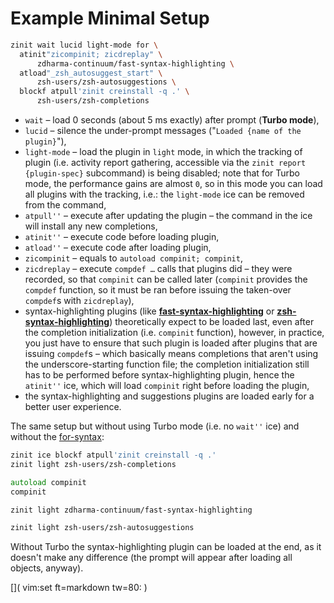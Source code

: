 # Example Minimal Setup

```zsh
zinit wait lucid light-mode for \
  atinit"zicompinit; zicdreplay" \
      zdharma-continuum/fast-syntax-highlighting \
  atload"_zsh_autosuggest_start" \
      zsh-users/zsh-autosuggestions \
  blockf atpull'zinit creinstall -q .' \
      zsh-users/zsh-completions
```

 - `wait` – load 0 seconds (about 5 ms exactly) after prompt (**Turbo mode**),
 - `lucid` – silence the under-prompt messages ("`Loaded {name of the plugin}`"),
 - `light-mode` – load the plugin in `light` mode, in which the tracking of
   plugin (i.e. activity report gathering, accessible via the `zinit report
   {plugin-spec}` subcommand) is being disabled; note that for Turbo mode, the
   performance gains are almost `0`, so in this mode you can load all plugins
   with the tracking, i.e.: the `light-mode` ice can be removed from the
   command, 
 - `atpull''` – execute after updating the plugin – the command in the ice will
   install any new completions,
 - `atinit''` – execute code before loading plugin,
 - `atload''` – execute code after loading plugin,
 - `zicompinit` – equals to `autoload compinit; compinit`,
 - `zicdreplay` – execute `compdef …` calls that plugins did – they were
   recorded, so that `compinit` can be called later (`compinit` provides the
   `compdef` function, so it must be ran before issuing the taken-over
   `compdef`s with `zicdreplay`),
 - syntax-highlighting plugins (like
   [**fast-syntax-highlighting**](https://github.com/zdharma-continuum/fast-syntax-highlighting)
   or
   [**zsh-syntax-highlighting**](https://github.com/zsh-users/zsh-syntax-highlighting))
   theoretically expect to be loaded last, even after the completion
   initialization (i.e.  `compinit` function), however, in practice, you just
   have to ensure that such plugin is loaded after plugins that are issuing
   `compdef`s – which basically means completions that aren't using the
   underscore-starting function file; the completion initialization still has to
   be performed before syntax-highlighting plugin, hence the `atinit''` ice,
   which will load `compinit` right before loading the plugin,
 - the syntax-highlighting and suggestions plugins are loaded early for a better
   user experience.

The same setup but without using Turbo mode (i.e. no `wait''` ice) and without
the [for-syntax](../For-Syntax/):

```zsh
zinit ice blockf atpull'zinit creinstall -q .'
zinit light zsh-users/zsh-completions

autoload compinit
compinit

zinit light zdharma-continuum/fast-syntax-highlighting

zinit light zsh-users/zsh-autosuggestions
```

Without Turbo the syntax-highlighting plugin can be loaded at the end, as it
doesn't make any difference (the prompt will appear after loading all objects,
anyway).

[]( vim:set ft=markdown tw=80: )
